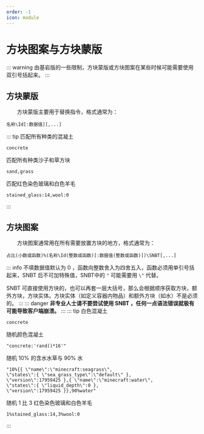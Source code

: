 ```yaml
---
order: -1
icon: module
---
```


# 方块图案与方块蒙版
::: warning
由基岩版的一些限制，方块蒙版或方块图案在某些时候可能需要使用双引号括起来。
::: 
## 方块蒙版

&emsp;&emsp;方块蒙版主要用于替换指令，格式通常为：
```
名称\Id[:数据值][,...]
```
::: tip
匹配所有种类的混凝土
```
concrete
```
匹配所有种类沙子和草方块
```
sand,grass
```
匹配红色染色玻璃和白色羊毛
```
stained_glass:14,wool:0
```
:::
## 方块图案
&emsp;&emsp;方块图案通常用在所有需要放置方块的地方，格式通常为：
```
占比(小数或函数)%(名称\Id(整数或函数)[:数据值(整数或函数)])\SNBT[,...]
```
::: info
不填数据值默认为 0 ，函数向整数舍入为四舍五入，函数必须用单引号括起来，SNBT 后不可加特殊值，SNBT中的 `"` 可能需要用 `\"` 代替。

SNBT 可直接使用方块的，也可以再套一层大括号，那么会根据顺序获取方块，额外方块，方块实体。方块实体（如定义容器内物品）和额外方块（如水）不是必须的。
:::
::: danger
**非专业人士请不要尝试使用 SNBT ，任何一点语法错误就极有可能导致客户端崩溃。**
:::
::: tip
白色混凝土
```
concrete
```
随机颜色混凝土
```
"concrete:'rand()*16'"
```
随机 10% 的含水水草与 90% 水
```
"10%{{ \"name\":\"minecraft:seagrass\", 
\"states\":{ \"sea_grass_type\":\"default\" }, 
\"version\":17959425 },{ \"name\":\"minecraft:water\",
\"states\":{ \"liquid_depth\":0 }, 
\"version\":17959425 }},90%water"
```
随机 1 比 3 红色染色玻璃和白色羊毛
```
1%stained_glass:14,3%wool:0
```
:::